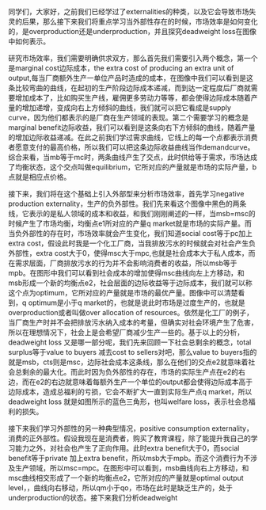  同学们，大家好，之前我们已经学过了externalities的种类，以及它会导致市场失灵的后果，那么接下来我们将重点学习当外部性存在的时候，市场效率是如何变化的，是overproduction还是underproduction，并且探究deadweight loss在图像中如何表示。

研究市场效率，我们需要明确供求双方，那么首先我们需要引入两个概念，第一个是marginal cost边际成本，the extra cost of producing an extra unit of output,每当厂商额外生产一单位产品时造成的成本，在图像中我们可以看到是这条比较弯曲的曲线，在起初的生产阶段边际成本递减，而到达一定程度后厂商就需要增加成本了，比如购买生产线，雇佣更多劳动力等等，都会使得边际成本随着产量的增加递增，变成向右上方倾斜的曲线，我们就可以把它看成是supply curve，因为他们都表示的是厂商在生产领域的表现。第二个需要学习的概念是marginal benefit边际收益，我们可以看到是这条向右下方倾斜的曲线，随着产量的增加边际收益递减。在此之前我们学过需求曲线，它线上的每一个点都表示消费者愿意支付的最高价格，所以我们可以把这条边际收益曲线当作demandcurve。综合来看，当mb等于mc时，两条曲线产生了交点，此时供给等于需求，市场达成了均衡状态，这个交点叫做equilibrium，它所对应的产量就是市场的实际产量，b点就是相应点价格。

接下来，我们将在这个基础上引入外部型来分析市场效率，首先学习negative production externality，生产的负外部性。我们先来看这个图像中黑色的两条线，它表示的是私人领域的成本和收益，和我们刚刚阐述的一样，当msb=msc的时候产生了市场均衡，均衡点e1所对应的产量q market就是市场的实际产量。而当负外部性的存在时，市场效率就会产生变化，我们知道social cost等于pc加上extra cost，假设此时我是一个化工厂商，当我排放污水的时候就会对社会产生负外部性，extra cost大于0，使得msc大于mpc,也就是社会成本大于私人成本，而在需求层面，厂商排放污水的行为并不会影响消费者的收益，所以msb等于mpb。在图形中我们可以看到社会成本的增加使得msc曲线向左上方移动，和msb形成一个新的均衡点e2，社会层面的边际收益等于边际成本，我们就可以称这个点为optimum，它所对应的产量就是市场的最优产量。图像中可以清楚看到，q optimum是小于q market的，也就是说此时市场是过度生产的，也就是overproduction或者叫做over allocation of resources。依然是化工厂的例子，当厂商生产时并不会把排放污水纳入成本的考量，但确实对社会环境产生了危害，所以在理想情况下，社会上是会希望厂商减少生产一些的。基于以上的分析，deadweight loss 又是哪一部分呢，我们先来回顾一下社会总剩余的概念，total surplus等于value to buyers 减去cost to sellers对吧，那么value to buyers指的就是msb，cts则是msc，边际社会成本这条线，那么在他们的交点e2就意味着社会总剩余的最大化。而此时因为负外部性的存在，市场的实际生产点在e2的右边，而在e2的右边就意味着每额外生产一个单位的output都会使得边际成本高于边际成本，造成总福利的亏损，它会不断扩大一直到实际生产点q market，所以deadweight loss 就是如图所示的蓝色三角形，也叫welfare loss，表示社会总福利的损失。

接下来我们学习外部性的另一种典型情况，positive consumption externality，消费的正外部性。假设我现在是消费者，购买了教育课程，除了能提升我自己的学习能力之外，对社会也产生了正向作用。此时extra benefit大于0，而social benefit等于private 加上extra benefit，所以msb大于mpb。而这个消费行为不涉及生产领域，所以msc=mpc。在图形中可以看到，msb曲线向右上方移动，和msc曲线相交形成了一个新的均衡点e2，它所对应的产量就是optimal output level，，曲线向右移动，所以qm小于qo，市场在此时是缺乏生产的，处于underproduction的状态。接下来我们分析deadweight